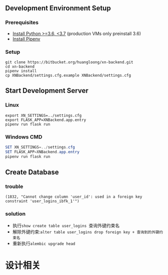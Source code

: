 ## Development Environment Setup

### Prerequisites

* [Install Python >=3.6, <3.7](https://www.python.org/downloads/) (production VMs only preinstall 3.6)
* [Install Pipenv](https://pipenv.readthedocs.io/en/latest/install/#installing-pipenv)



### Setup

```shell
git clone https://bitbucket.org/huangloong/xn-backend.git
cd xn-backend
pipenv install
cp XNBackend/settings.cfg.example XNBackend/settings.cfg
```



## Start Development Server

### Linux

```shell
export XN_SETTINGS=../settings.cfg
export FLASK_APP=XNBackend.app.entry
pipenv run flask run
```



### Windows CMD

```powershell
SET XN_SETTINGS=../settings.cfg
SET FLASK_APP=XNBackend.app.entry
pipenv run flask run
```





## Create Database

### trouble

```
(1832, "Cannot change column 'user_id': used in a foreign key constraint 'user_logins_ibfk_1'")
```

### solution

* 执行```show create table user_logins ```查询外键约束名
* 解除外键约束:```alter table user_logins drop foreign key + 查询到的外键约束名```
* 重新执行```alembic upgrade head```



# 设计相关






 